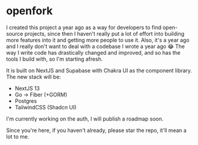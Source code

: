 # openfork
I created this project a year ago as a way for developers to find open-source projects, since then I haven't really put a lot of effort into building more features into it and getting more people to use it.
Also, it's a year ago and I really don't want to deal with a codebase I wrote a year ago 😂 The way I write code has drastically changed and improved, and so has the tools I build with, so I'm starting afresh.

It is built on NextJS and Supabase with Chakra UI as the component library. The new stack will be:
 - NextJS 13
 - Go -> Fiber (+GORM)
 - Postgres
 - TailwindCSS (Shadcn UI)


I'm currently working on the auth, I will publish a roadmap soon.

Since you're here, if you haven't already, please star the repo, it'll mean a lot to me.
